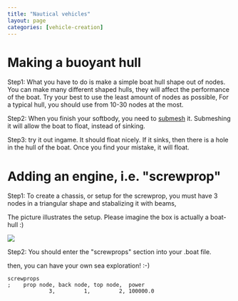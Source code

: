 ```yaml
---
title: "Nautical vehicles"
layout: page
categories: [vehicle-creation]
---
```




# Making a buoyant hull

Step1: What you have to do is make a simple boat hull shape out of nodes.
You can make many different shaped hulls, they will affect the performance of the boat.
Try your best to use the least amount of nodes as possible,
For a typical hull, you should use from 10-30 nodes at the most.

Step2: When you finish your softbody, you need to [submesh](/technical/fileformat-truck#submesh) it.
Submeshing it will allow the boat to float, instead of sinking.

Step3: try it out ingame. It should float nicely.
If it sinks, then there is a hole in the hull of the boat.
Once you find your mistake, it will float.

# Adding an engine, i.e. "screwprop"

Step1: To create a chassis, or setup for the screwprop,
you must have 3 nodes in a triangular shape
and stabalizing it with beams,

The picture illustrates the setup. Please imagine the box is actually a boat-hull :)

![](/images/nautical-screwprop.png)

Step2: You should enter the "screwprops" section into your .boat file.

then, you can have your own sea exploration! :-)

```
screwprops
;    prop node, back node, top node,  power
             3,         1,         2, 100000.0
```
